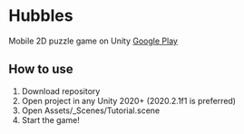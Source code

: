 # Hubbles
Mobile 2D puzzle game on Unity [Google Play](https://play.google.com/store/apps/details?id=com.velik97.hubbles)

## How to use
1) Download repository
2) Open project in any Unity 2020+ (2020.2.1f1 is preferred)
3) Open Assets/_Scenes/Tutorial.scene
4) Start the game!
